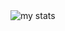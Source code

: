 <img alt="my stats" src="https://github-readme-stats.vercel.app/api/top-langs/?username=annafi06&layout=donut&bg_color=00000000&text_color=ffffff&border_color=00000000"/>
